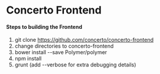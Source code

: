 Concerto Frontend
=================

#### Steps to building the Frontend

1. git clone https://github.com/concerto/concerto-frontend
2. change directories to concerto-frontend
3. bower install --save Polymer/polymer
4. npm install
5. grunt (add --verbose for extra debugging details)